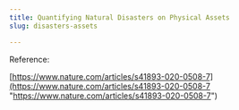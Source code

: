 ```yaml
---
title: Quantifying Natural Disasters on Physical Assets
slug: disasters-assets

---
```

Reference:

[https://www.nature.com/articles/s41893-020-0508-7](https://www.nature.com/articles/s41893-020-0508-7 "https://www.nature.com/articles/s41893-020-0508-7")